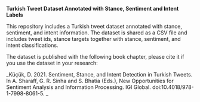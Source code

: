 <b>Turkish Tweet Dataset Annotated with Stance, Sentiment and Intent Labels</b>

This repository includes a Turkish tweet dataset annotated with stance, sentiment, and intent information. The dataset is shared as a CSV file and includes tweet ids, stance targets together with stance, sentiment, and intent classifications.

The dataset is published with the following book chapter, please cite it if you use the dataset in your research:

_Küçük, D. 2021. Sentiment, Stance, and Intent Detection in Turkish Tweets. In A. Sharaff, G. R. Sinha and S. Bhatia (Eds.), New Opportunities for Sentiment Analysis and Information Processing. IGI Global. doi:10.4018/978-1-7998-8061-5.
_
